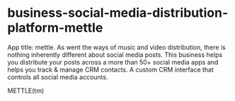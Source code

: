 # business-social-media-distribution-platform-mettle
App title: mettle. As went the ways of music and video distribution, there is nothing inherently different about social media posts. This business helps you distribute your posts across a more than 50+ social media apps and helps you track &amp; manage CRM contacts. A custom CRM interface that controls all social media accounts.

METTLE(tm)
